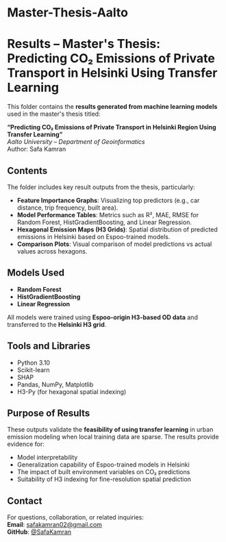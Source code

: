 # Master-Thesis-Aalto

# Results – Master's Thesis: Predicting CO₂ Emissions of Private Transport in Helsinki Using Transfer Learning

This folder contains the **results generated from machine learning models** used in the master's thesis titled:

**“Predicting CO₂ Emissions of Private Transport in Helsinki Region Using Transfer Learning”**  
_Aalto University – Department of Geoinformatics_  
Author: Safa Kamran

## Contents

The folder includes key result outputs from the thesis, particularly:

- **Feature Importance Graphs**: Visualizing top predictors (e.g., car distance, trip frequency, built area).
- **Model Performance Tables**: Metrics such as R², MAE, RMSE for Random Forest, HistGradientBoosting, and Linear Regression.
- **Hexagonal Emission Maps (H3 Grids)**: Spatial distribution of predicted emissions in Helsinki based on Espoo-trained models.
- **Comparison Plots**: Visual comparison of model predictions vs actual values across hexagons.

## Models Used

- **Random Forest**
- **HistGradientBoosting**
- **Linear Regression**

All models were trained using **Espoo-origin H3-based OD data** and transferred to the **Helsinki H3 grid**.

## Tools and Libraries

- Python 3.10
- Scikit-learn
- SHAP
- Pandas, NumPy, Matplotlib
- H3-Py (for hexagonal spatial indexing)

## Purpose of Results

These outputs validate the **feasibility of using transfer learning** in urban emission modeling when local training data are sparse. The results provide evidence for:

- Model interpretability
- Generalization capability of Espoo-trained models in Helsinki
- The impact of built environment variables on CO₂ predictions
- Suitability of H3 indexing for fine-resolution spatial prediction


## Contact

For questions, collaboration, or related inquiries:  
**Email**: safakamran02@gmail.com  
**GitHub**: [@SafaKamran](https://github.com/SafaKamran)

